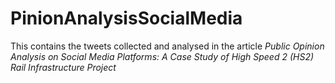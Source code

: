 # PinionAnalysisSocialMedia

This contains the tweets collected and analysed in the article *Public Opinion Analysis on Social Media Platforms: A Case Study of High Speed 2 (HS2) Rail Infrastructure Project*
